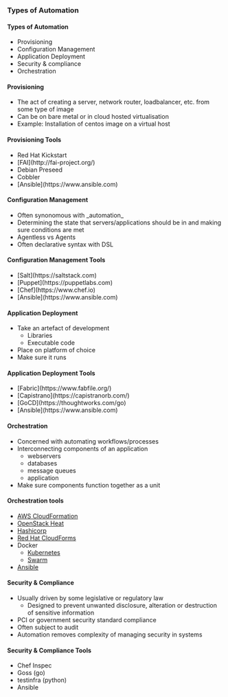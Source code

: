 ### Types of Automation


#### Types of Automation

* Provisioning <!-- .element: class="fragment" data-fragment-index="0" -->
* Configuration Management <!-- .element: class="fragment" data-fragment-index="1" -->
* Application Deployment <!-- .element: class="fragment" data-fragment-index="2" -->
* Security & compliance <!-- .element: class="fragment" data-fragment-index="3" -->
* Orchestration <!-- .element: class="fragment" data-fragment-index="4" -->


#### Provisioning

* The act of creating a server, network router, loadbalancer, etc. from some type of image
* Can be on bare metal or in cloud hosted virtualisation
* Example: Installation of centos image on a virtual host


#### Provisioning Tools

* Red Hat Kickstart <!-- .element: class="fragment" data-fragment-index="0" -->
* <!-- .element: class="fragment" data-fragment-index="1" -->[FAI](http://fai-project.org/) 
* Debian Preseed <!-- .element: class="fragment" data-fragment-index="2" -->
* Cobbler <!-- .element: class="fragment" data-fragment-index="3" -->
* <!-- .element: class="fragment" data-fragment-index="4" -->[Ansible](https://www.ansible.com) 


#### Configuration Management

* <!-- .element: class="fragment" data-fragment-index="0" -->Often synonomous with _automation_ 
* Determining the state that servers/applications should be in and making sure conditions are met <!-- .element: class="fragment" data-fragment-index="1" -->
* Agentless vs Agents <!-- .element: class="fragment" data-fragment-index="2" -->
* Often declarative syntax with DSL <!-- .element: class="fragment" data-fragment-index="3" -->


#### Configuration Management Tools

* <!-- .element: class="fragment" data-fragment-index="0" -->[Salt](https://saltstack.com) 
* <!-- .element: class="fragment" data-fragment-index="1" -->[Puppet](https://puppetlabs.com) 
* <!-- .element: class="fragment" data-fragment-index="2" -->[Chef](https://www.chef.io) 
* <!-- .element: class="fragment" data-fragment-index="3" -->[Ansible](https://www.ansible.com) 


#### Application Deployment

* Take an artefact of development <!-- .element: class="fragment" data-fragment-index="0" -->
  * Libraries <!-- .element: class="fragment" data-fragment-index="1" -->
  * Executable code <!-- .element: class="fragment" data-fragment-index="2" -->
* Place on platform of choice <!-- .element: class="fragment" data-fragment-index="3" -->
* Make sure it runs <!-- .element: class="fragment" data-fragment-index="4" -->


#### Application Deployment Tools

* <!-- .element: class="fragment" data-fragment-index="0" -->[Fabric](https://www.fabfile.org/)
* <!-- .element: class="fragment" data-fragment-index="1" -->[Capistrano](https://capistranorb.com/)
* <!-- .element: class="fragment" data-fragment-index="2" -->[GoCD](https://thoughtworks.com/go)
* <!-- .element: class="fragment" data-fragment-index="3" -->[Ansible](https://www.ansible.com)


#### Orchestration

* Concerned with automating workflows/processes
* Interconnecting components of an application
  * webservers
  * databases
  * message queues
  * application
* Make sure components function together as a unit


#### Orchestration tools

* [AWS CloudFormation](https://aws.amazon.com/cloudformation/)
* [OpenStack Heat](https://wiki.openstack.org/wiki/Heat)
* [Hashicorp](https://www.terraform.io/)
* [Red Hat CloudForms](https://www.redhat.com/en/technologies/cloud-computing/cloudforms)
* Docker
  * [Kubernetes](https://kubernetes.io)
  * [Swarm](https://docs.docker.com/engine/swarm)
* [Ansible](https://www.ansible.com)


#### Security & Compliance

* Usually driven by some legislative or regulatory law
  * Designed to prevent unwanted disclosure, alteration or destruction of sensitive information
* PCI or government security standard compliance
* Often subject to audit
* Automation removes complexity of managing security in systems


#### Security & Compliance Tools

* Chef Inspec
* Goss (go)
* testinfra (python)
* Ansible


